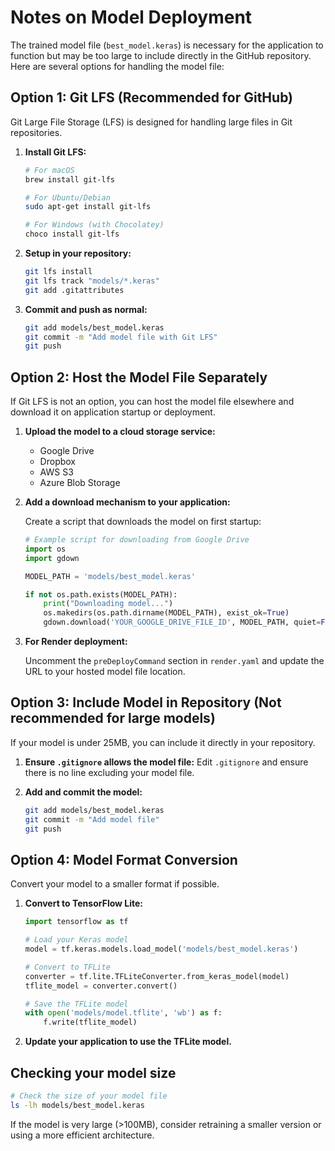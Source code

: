 # Notes on Model Deployment

The trained model file (`best_model.keras`) is necessary for the application to function but may be too large to include directly in the GitHub repository. Here are several options for handling the model file:

## Option 1: Git LFS (Recommended for GitHub)

Git Large File Storage (LFS) is designed for handling large files in Git repositories.

1. **Install Git LFS:**
   ```bash
   # For macOS
   brew install git-lfs
   
   # For Ubuntu/Debian
   sudo apt-get install git-lfs
   
   # For Windows (with Chocolatey)
   choco install git-lfs
   ```

2. **Setup in your repository:**
   ```bash
   git lfs install
   git lfs track "models/*.keras"
   git add .gitattributes
   ```

3. **Commit and push as normal:**
   ```bash
   git add models/best_model.keras
   git commit -m "Add model file with Git LFS"
   git push
   ```

## Option 2: Host the Model File Separately

If Git LFS is not an option, you can host the model file elsewhere and download it on application startup or deployment.

1. **Upload the model to a cloud storage service:**
   - Google Drive
   - Dropbox
   - AWS S3
   - Azure Blob Storage

2. **Add a download mechanism to your application:**
   
   Create a script that downloads the model on first startup:
   ```python
   # Example script for downloading from Google Drive
   import os
   import gdown
   
   MODEL_PATH = 'models/best_model.keras'
   
   if not os.path.exists(MODEL_PATH):
       print("Downloading model...")
       os.makedirs(os.path.dirname(MODEL_PATH), exist_ok=True)
       gdown.download('YOUR_GOOGLE_DRIVE_FILE_ID', MODEL_PATH, quiet=False)
   ```

3. **For Render deployment:**
   
   Uncomment the `preDeployCommand` section in `render.yaml` and update the URL to your hosted model file location.

## Option 3: Include Model in Repository (Not recommended for large models)

If your model is under 25MB, you can include it directly in your repository.

1. **Ensure `.gitignore` allows the model file:**
   Edit `.gitignore` and ensure there is no line excluding your model file.

2. **Add and commit the model:**
   ```bash
   git add models/best_model.keras
   git commit -m "Add model file"
   git push
   ```

## Option 4: Model Format Conversion

Convert your model to a smaller format if possible.

1. **Convert to TensorFlow Lite:**
   ```python
   import tensorflow as tf
   
   # Load your Keras model
   model = tf.keras.models.load_model('models/best_model.keras')
   
   # Convert to TFLite
   converter = tf.lite.TFLiteConverter.from_keras_model(model)
   tflite_model = converter.convert()
   
   # Save the TFLite model
   with open('models/model.tflite', 'wb') as f:
       f.write(tflite_model)
   ```

2. **Update your application to use the TFLite model.**

## Checking your model size

```bash
# Check the size of your model file
ls -lh models/best_model.keras
```

If the model is very large (>100MB), consider retraining a smaller version or using a more efficient architecture. 